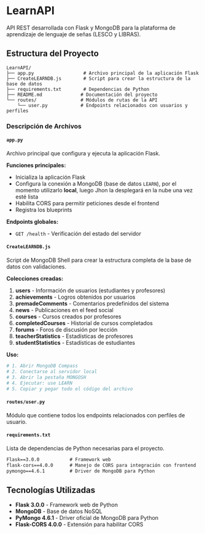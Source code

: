 # LearnAPI

API REST desarrollada con Flask y MongoDB para la plataforma de aprendizaje de lenguaje de señas (LESCO y LIBRAS).

## Estructura del Proyecto

```
LearnAPI/
├── app.py                  # Archivo principal de la aplicación Flask
├── CreateLEARNDB.js        # Script para crear la estructura de la base de datos
├── requirements.txt        # Dependencias de Python
├── README.md              # Documentación del proyecto
└── routes/                # Módulos de rutas de la API
    └── user.py            # Endpoints relacionados con usuarios y perfiles
```

### Descripción de Archivos

#### `app.py`
Archivo principal que configura y ejecuta la aplicación Flask.

**Funciones principales:**
- Inicializa la aplicación Flask
- Configura la conexión a MongoDB (base de datos `LEARN`), por el momento utilizarlo **local**, luego Jhon la desplegará en la nube una vez esté lista
- Habilita CORS para permitir peticiones desde el frontend
- Registra los blueprints 

**Endpoints globales:**
- `GET /health` - Verificación del estado del servidor

#### `CreateLEARNDB.js`
Script de MongoDB Shell para crear la estructura completa de la base de datos con validaciones.

**Colecciones creadas:**
1. **users** - Información de usuarios (estudiantes y profesores)
2. **achievements** - Logros obtenidos por usuarios
3. **premadeComments** - Comentarios predefinidos del sistema
4. **news** - Publicaciones en el feed social
5. **courses** - Cursos creados por profesores
6. **completedCourses** - Historial de cursos completados
7. **forums** - Foros de discusión por lección
8. **teacherStatistics** - Estadísticas de profesores
9. **studentStatistics** - Estadísticas de estudiantes

**Uso:**
```bash
# 1. Abrir MongoDB Compass
# 2. Conectarse al servidor local
# 3. Abrir la pestaña MONGOSH
# 4. Ejecutar: use LEARN
# 5. Copiar y pegar todo el código del archivo
```

#### `routes/user.py`
Módulo que contiene todos los endpoints relacionados con perfiles de usuario.


#### `requirements.txt`
Lista de dependencias de Python necesarias para el proyecto.

```txt
Flask==3.0.0           # Framework web
flask-cors==4.0.0      # Manejo de CORS para integración con frontend
pymongo==4.6.1         # Driver de MongoDB para Python
```

## Tecnologías Utilizadas

- **Flask 3.0.0** - Framework web de Python
- **MongoDB** - Base de datos NoSQL
- **PyMongo 4.6.1** - Driver oficial de MongoDB para Python
- **Flask-CORS 4.0.0** - Extensión para habilitar CORS
